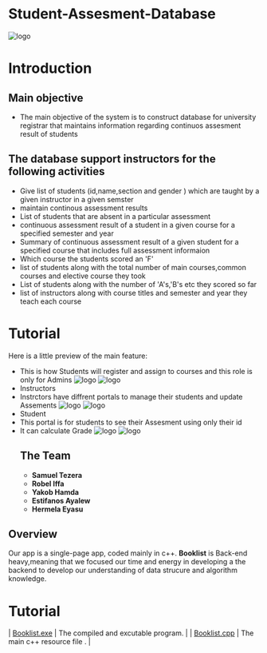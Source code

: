 # Student-Assesment-Database
![logo](https://i.imgur.com/uzjDFtS.png)
# Introduction
## Main objective
* The main objective of the system is to construct database for university registrar that maintains information regarding continuos assesment result of students
## The database support instructors for the following activities
  * Give list of students (id,name,section and gender ) which are taught by a given instructor in a given semster
  * maintain continous assessment results
  * List of students that are absent in a particular assessment
  * continuous assessment result of a student in a given course for a specified semester and year
  * Summary of continuous assessment result of a given student for a specified course that includes full assessment informaion
  * Which course the students scored an 'F'
  * list of students along with the total number of main courses,common courses and elective course they took
  * List of students along with the number of 'A's,'B's etc they scored so far
  * list of instructors along with course titles and semester and year they teach each course
# Tutorial
Here is a little preview of the main feature:
* This is how Students will register and assign to courses and this role is  only for Admins 
![logo](https://i.imgur.com/VXb7RKi.png)
![logo](https://i.imgur.com/TpGBtnQ.png)
* Instructors
* Instrctors have diffrent portals to manage their students and update Assements 
![logo](https://i.imgur.com/dvj2smY.png)
![logo](https://i.imgur.com/3WHFvv8.png)
* Student
* This portal is for students to see their Assesment using only their id 
* It can calculate Grade 
![logo](https://i.imgur.com/pOWro0T.png)
![logo](https://i.imgur.com/5whQhfB.png)
  ## The Team
  * **Samuel Tezera**
  * **Robel Iffa**
  * **Yakob Hamda**
  * **Estifanos Ayalew**
  * **Hermela Eyasu**
## Overview
Our app is a single-page app, coded mainly in c++. **Booklist** is Back-end heavy,meaning that we focused our time and energy in developing a the backend to develop our understanding of data strucure and algorithm knowledge. 

# Tutorial
| [Booklist.exe](./Booklist.exe) | The compiled and excutable program. |
| [Booklist.cpp](./Booklist.cpp) | The main c++ resource file . |
